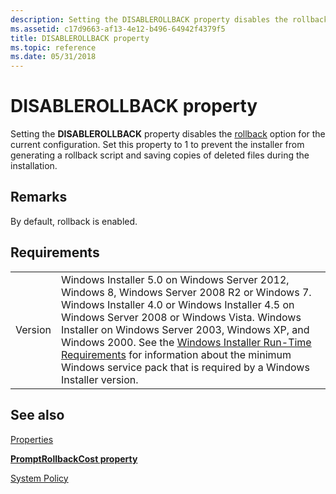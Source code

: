 ```yaml
---
description: Setting the DISABLEROLLBACK property disables the rollback option for the current configuration. Set this property to 1 to prevent the installer from generating a rollback script and saving copies of deleted files during the installation.
ms.assetid: c17d9663-af13-4e12-b496-64942f4379f5
title: DISABLEROLLBACK property
ms.topic: reference
ms.date: 05/31/2018
---
```


# DISABLEROLLBACK property

Setting the **DISABLEROLLBACK** property disables the [rollback](rollback-installation.md) option for the current configuration. Set this property to 1 to prevent the installer from generating a rollback script and saving copies of deleted files during the installation.

## Remarks

By default, rollback is enabled.

## Requirements



|                    |                                                                                                                                                                                                                                                                                                                                                                                                                                                                  |
|--------------------|------------------------------------------------------------------------------------------------------------------------------------------------------------------------------------------------------------------------------------------------------------------------------------------------------------------------------------------------------------------------------------------------------------------------------------------------------------------|
| Version<br/> | Windows Installer 5.0 on Windows Server 2012, Windows 8, Windows Server 2008 R2 or Windows 7. Windows Installer 4.0 or Windows Installer 4.5 on Windows Server 2008 or Windows Vista. Windows Installer on Windows Server 2003, Windows XP, and Windows 2000. See the [Windows Installer Run-Time Requirements](windows-installer-portal.md) for information about the minimum Windows service pack that is required by a Windows Installer version.<br/> |



## See also

<dl> <dt>

[Properties](properties.md)
</dt> <dt>

[**PromptRollbackCost property**](promptrollbackcost.md)
</dt> <dt>

[System Policy](system-policy.md)
</dt> </dl>

 

 




